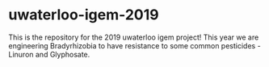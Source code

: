 # uwaterloo-igem-2019

This is the repository for the 2019 uwaterloo igem project! This year we are engineering Bradyrhizobia to have resistance to some common pesticides - Linuron and Glyphosate.
